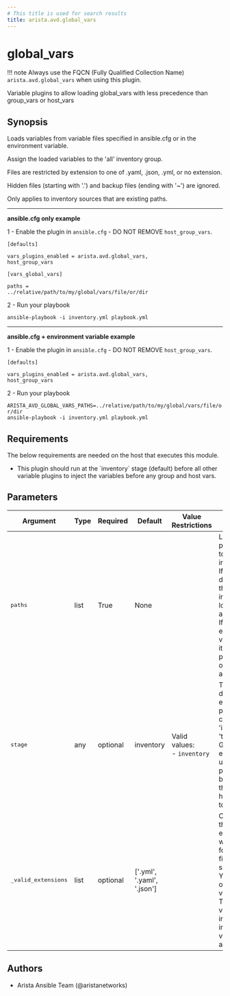 ```yaml
---
# This title is used for search results
title: arista.avd.global_vars
---
```

<!--
  ~ Copyright (c) 2023-2024 Arista Networks, Inc.
  ~ Use of this source code is governed by the Apache License 2.0
  ~ that can be found in the LICENSE file.
  -->

# global_vars

!!! note
    Always use the FQCN (Fully Qualified Collection Name) `arista.avd.global_vars` when using this plugin.

Variable plugins to allow loading global\_vars with less precedence than group\_vars or host\_vars

## Synopsis

Loads variables from variable files specified in ansible.cfg or in the environment variable.

Assign the loaded variables to the \'all\' inventory group.

Files are restricted by extension to one of .yaml, .json, .yml, or no extension.

Hidden files \(starting with \'.\'\) and backup files \(ending with \'\~\'\) are ignored.

Only applies to inventory sources that are existing paths.

<hr>

<b>ansible.cfg only example</b>

1 \- Enable the plugin in <code>ansible.cfg</code> \- DO NOT REMOVE <code>host\_group\_vars</code>.

<code>\[defaults\]</code>

<code>vars\_plugins\_enabled \= arista.avd.global\_vars, host\_group\_vars</code>

<code>\[vars\_global\_vars\]</code>

<code>paths \= ../relative/path/to/my/global/vars/file/or/dir</code>

2 \- Run your playbook

<code>ansible\-playbook \-i inventory.yml playbook.yml</code>

<hr>

<b>ansible.cfg \+ environment variable example</b>

1 \- Enable the plugin in <code>ansible.cfg</code> \- DO NOT REMOVE <code>host\_group\_vars</code>.

<code>\[defaults\]</code>

<code>vars\_plugins\_enabled \= arista.avd.global\_vars, host\_group\_vars</code>

2 \- Run your playbook

<code>ARISTA\_AVD\_GLOBAL\_VARS\_PATHS\=../relative/path/to/my/global/vars/file/or/dir ansible\-playbook \-i inventory.yml playbook.yml</code>

## Requirements

The below requirements are needed on the host that executes this module.

- This plugin should run at the \`inventory\` stage \(default\) before all other variable plugins to inject the variables before any group and host vars.

## Parameters

| Argument | Type | Required | Default | Value Restrictions | Description |
| -------- | ---- | -------- | ------- | ------------------ | ----------- |
| <samp>paths</samp> | list | True | None |  | List of relative paths relative to the inventory file.<br>If path is a directory, all the valid files inside are loaded alphabetically.<br>If the environment variable is set, it takes precedence over ansible.cfg. |
| <samp>stage</samp> | any | optional | inventory | Valid values:<br>- <code>inventory</code> | The stage during which executing the plugin. It could be \'inventory\' or \'task\'<br>Given the expected usage of this plugin at the beginning of the run. It is hard\-coded to \'inventory\' |
| <samp>_valid_extensions</samp> | list | optional | ['.yml', '.yaml', '.json'] |  | Check all of these extensions when looking for \'variable\' files, which should be YAML, JSON, or vaulted versions.<br>This affects vars\_files, include\_vars, inventory, and vars plugins, among others. |

## Authors

- Arista Ansible Team (@aristanetworks)
